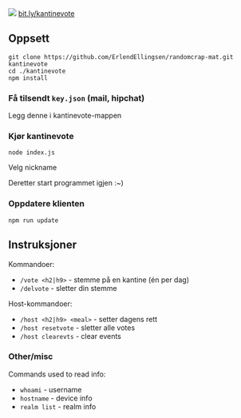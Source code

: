 <img src="https://i.imgur.com/SmLcicd.jpg">
<a href="http://bit.ly/kantinevote">bit.ly/kantinevote</a>


## Oppsett

    git clone https://github.com/ErlendEllingsen/randomcrap-mat.git kantinevote
    cd ./kantinevote
    npm install

### Få tilsendt `key.json` (mail, hipchat)

Legg denne i kantinevote-mappen

### Kjør kantinevote

`node index.js`

Velg nickname

Deretter start programmet igjen :~)

### Oppdatere klienten
`npm run update`


## Instruksjoner

Kommandoer:

* `/vote <h2|h9>` - stemme på en kantine (én per dag)
* `/delvote` - sletter din stemme

Host-kommandoer:

* `/host <h2|h9> <meal>` - setter dagens rett
* `/host resetvote` - sletter alle votes
* `/host clearevts` - clear events

### Other/misc

Commands used to read info:

* `whoami` - username
* `hostname` - device info
* `realm list` - realm info


